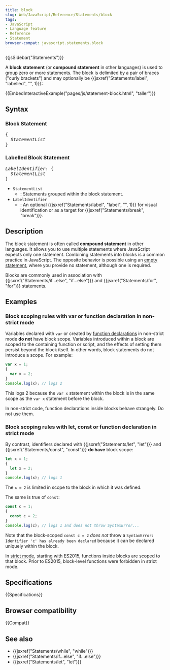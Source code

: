 ```yaml
---
title: block
slug: Web/JavaScript/Reference/Statements/block
tags:
- JavaScript
- Language feature
- Reference
- Statement
browser-compat: javascript.statements.block
---
```

{{jsSidebar("Statements")}}

A **block statement** (or **compound statement** in other languages) is used to
group zero or more statements. The block is delimited by a pair of braces
("curly brackets") and may optionally be
{{jsxref("Statements/label", "labelled",
  "", 1)}}:

{{EmbedInteractiveExample("pages/js/statement-block.html", "taller")}}

## Syntax

### Block Statement

<pre class="brush: js">{
  <em>StatementList</em>
}
</pre>

### Labelled Block Statement

<pre class="brush: js"><em>LabelIdentifier</em>: {
  <em>StatementList</em>
}
</pre>

- `StatementList`
  - : Statements grouped within the block statement.
- `LabelIdentifier`
  - : An optional {{jsxref("Statements/label", "label", "", 1)}}
    for visual identification or as a target for
    {{jsxref("Statements/break", "break")}}.

## Description

The block statement is often called **compound statement** in other languages.
It allows you to use multiple statements where JavaScript expects only one
statement. Combining statements into blocks is a common practice in JavaScript.
The opposite behavior is possible using an
[empty statement](/en-US/docs/Web/JavaScript/Reference/Statements/Empty), where
you provide no statement, although one is required.

Blocks are commonly used in association with
{{jsxref("Statements/if...else",
  "if...else")}} and
{{jsxref("Statements/for", "for")}} statements.

## Examples

### Block scoping rules with var or function declaration in non-strict mode

Variables declared with `var` or created by
[function declarations](/en-US/docs/Web/JavaScript/Reference/Statements/function)
in non-strict mode **do not** have block scope. Variables introduced within a
block are scoped to the containing function or script, and the effects of
setting them persist beyond the block itself. In other words, block statements
do not introduce a scope. For example:

```js example-bad
var x = 1;
{
  var x = 2;
}
console.log(x); // logs 2
```

This logs 2 because the `var x` statement within the block is in the same scope
as the `var x` statement before the block.

In non-strict code, function declarations inside blocks behave strangely. Do not
use them.

### Block scoping rules with let, const or function declaration in strict mode

By contrast, identifiers declared with
{{jsxref("Statements/let", "let")}} and
{{jsxref("Statements/const", "const")}} **do have** block scope:

```js
let x = 1;
{
  let x = 2;
}
console.log(x); // logs 1
```

The `x = 2` is limited in scope to the block in which it was defined.

The same is true of `const`:

```js
const c = 1;
{
  const c = 2;
}
console.log(c); // logs 1 and does not throw SyntaxError...
```

Note that the block-scoped `const c = 2` _does not_ throw a
`SyntaxError: Identifier 'c' has already been declared` because it can be
declared uniquely within the block.

In [strict mode](/en-US/docs/Web/JavaScript/Reference/Strict_mode), starting
with ES2015, functions inside blocks are scoped to that block. Prior to ES2015,
block-level functions were forbidden in strict mode.

## Specifications

{{Specifications}}

## Browser compatibility

{{Compat}}

## See also

- {{jsxref("Statements/while", "while")}}
- {{jsxref("Statements/if...else", "if...else")}}
- {{jsxref("Statements/let", "let")}}
